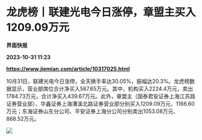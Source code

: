 # 龙虎榜丨联建光电今日涨停，章盟主买入1209.09万元
**界面快报**

**2023-10-31 11:23**

**https://www.jiemian.com/article/10317025.html**

10月31日，联建光电今日涨停，全天换手率达30.05%，振幅达20.3%。龙虎榜数据显示，营业部席位合计净买入587.65万元。其中，机构买入2224.4万元，卖出1784.73万元，合计净买入439.67万元。此外，章盟主（国泰君安证券上海江苏路证券营业部）、华鑫证券上海漕溪北路证券营业部分别买入1209.09万元、1166.60万元；东海证券山东分公司、平安证券上海分公司分别卖出1053.08万元、868.52万元。

![](https://img3.jiemian.com/101/original/20231031/169875106458631800_a700xH.png)